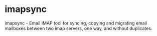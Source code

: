 # imapsync
imapsync - Email IMAP tool for syncing, copying and migrating email     mailboxes between two imap servers, one way, and without duplicates.
